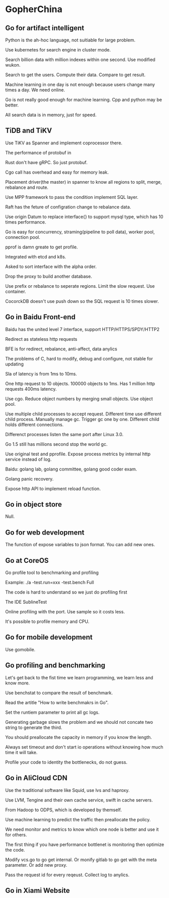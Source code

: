 # GopherChina

## Go for artifact intelligent

Python is the ah-hoc language, not suitiable for large problem.

Use kubernetes for search engine in cluster mode.

Search billion data with million indexes within one second. Use modified wukon.

Search to get the users. Compute their data. Compare to get result.

Machine learning in one day is not enough because users change many times a day. We need online.

Go is not really good enough for machine learning. Cpp and python may be better.

All search data is in memory, just for speed.


## TiDB and TiKV

Use TiKV as Spanner and implement coprocessor there.

The performance of protobuf in 

Rust don't have gRPC. So just protobuf.

Cgo call has overhead and easy for memory leak.

Placement driver(the master) in spanner to know all regions to split, merge, rebalance and route.

Use MPP framework to pass the condition implement SQL layer.

Raft has the feture of configration change to rebalance data.

Use origin Datum to replace interface{} to support mysql type, which has 10 times performance.

Go is easy for concurrency, straming(pipeline to poll data), worker pool, connection pool.

pprof is damn greate to get profile.

Integrated with etcd and k8s.

Asked to sort interface with the alpha order.

Drop the proxy to build another database.

Use prefix or rebalance to seperate regions. Limit the slow request. Use container.

CocorckDB doesn't use push down so the SQL request is 10 times slower.

## Go in Baidu Front-end

Baidu has the united level 7 interface, support HTTP/HTTPS/SPDY/HTTP2

Redirect as stateless http requests

BFE is for redirect, rebalance, anti-affect, data anylics

The problems of C, hard to modify, debug and configure, not stable for updating

Sla of latency is from 1ms to 10ms.

One http request to 10 objects. 100000 objects to 1ms. Has 1 million http requests 400ms latency.

Use cgo. Reduce object numbers by merging small objects. Use object pool.

Use multiple child processes to accept request. Different time use different child process. Manually manage gc. Trigger gc one by one. Different child holds different connections.

Differenct processes listen the same port after Linux 3.0.

Go 1.5 still has millions second stop the world gc.

Use original test and pprofile. Expose process metrics by internal http service instead of log.

Baidu: golang lab, golang committee, golang good coder exam.

Golang panic recovery.

Expose http API to implement reload function.

## Go in object store

Null.

## Go for web development

The function of expose variables to json format. You can add new ones.

## Go at CoreOS

Go profile tool to benchmarking and profiling

Example: ./a -test.run=xxx -test.bench Full

The code is hard to understand so we just do profiling first

The IDE SublineTest

Online profiling with the port. Use sample so it costs less.

It's possible to profile memory and CPU.

## Go for mobile development

Use gomobile.

## Go profiling and benchmarking

Let's get back to the fist time we learn programming, we learn less and know more.

Use benchstat to compare the result of benchmark.

Read the artitle "How to write benchmakrs in Go".

Set the runtiem parameter to print all gc logs.

Generating garbage slows the problem and we should not concate two string to generate the third.

You should preallocate the capacity in memory if you know the length.

Always set timeout and don't start io operations without knowing how much time it will take.

Profile your code to identity the bottlenecks, do not guess.

## Go in AliCloud CDN

Use the traditional software like Squid, use lvs and haproxy.

Use LVM, Tengine and their own cache service, swift in cache servers.

From Hadoop to ODPS, which is developed by themself.

Use machine learning to predict the traffic then preallocate the policy.

We need monitor and metrics to know which one node is better and use it for others.

The first thing if you have performance bottlenet is monitoring then optimize the code.

Modify vcs.go to go get internal. Or monify gitlab to go get with the meta parameter. Or add new proxy.

Pass the request id for every reqeust. Collect log to anylics.


## Go in Xiami Website



 